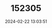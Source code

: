 ---
title: "152305"
category: "Echinocereus arizonicus"
draft: false
date: 2024-02-22 13:03:51
languages:
  English: ["Arizona Hedgehog Cactus"]
---